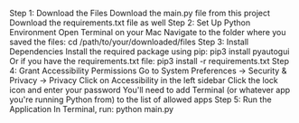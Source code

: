 Step 1: Download the Files
Download the main.py file from this project
Download the requirements.txt file as well
Step 2: Set Up Python Environment
Open Terminal on your Mac
Navigate to the folder where you saved the files:
cd /path/to/your/downloaded/files
Step 3: Install Dependencies
Install the required package using pip:
pip3 install pyautogui
Or if you have the requirements.txt file:
pip3 install -r requirements.txt
Step 4: Grant Accessibility Permissions
Go to System Preferences → Security & Privacy → Privacy
Click on Accessibility in the left sidebar
Click the lock icon and enter your password
You'll need to add Terminal (or whatever app you're running Python from) to the list of allowed apps
Step 5: Run the Application
In Terminal, run:
python main.py
